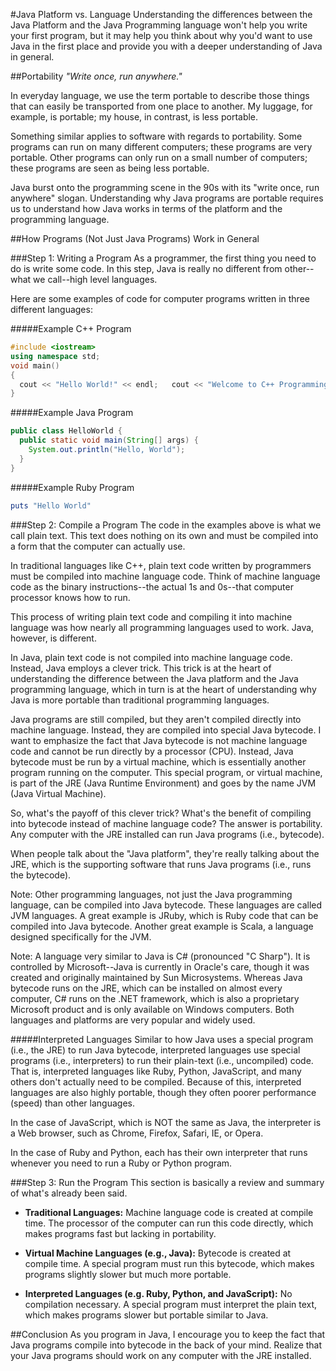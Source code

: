 #Java Platform vs. Language
Understanding the differences between the Java Platform and the Java Programming language won't help you write your first program, but it may help you think about why you'd want to use Java in the first place and provide you with a deeper understanding of Java in general.

##Portability
*"Write once, run anywhere."*

In everyday language, we use the term portable to describe those things that can easily be transported from one place to another. My luggage, for example, is portable; my house, in contrast, is less portable.

Something similar applies to software with regards to portability. Some programs can run on many different computers; these programs are very portable. Other programs can only run on a small number of computers; these programs are seen as being less portable.

Java burst onto the programming scene in the 90s with its "write once, run anywhere" slogan. Understanding why Java programs are portable requires us to understand how Java works in terms of the platform and the programming language.


##How Programs (Not Just Java Programs) Work in General

###Step 1: Writing a Program
As a programmer, the first thing you need to do is write some code. In this step, Java is really no different from other--what we call--high level languages.

Here are some examples of code for computer programs written in three different languages:

#####Example C++ Program
```cpp	
#include <iostream>
using namespace std;
void main()
{
  cout << "Hello World!" << endl;   cout << "Welcome to C++ Programming" << endl;
}
```

#####Example Java Program
```java	
public class HelloWorld {
  public static void main(String[] args) {
    System.out.println("Hello, World");
  }
}
```

#####Example Ruby Program
```ruby
puts "Hello World"
```

###Step 2: Compile a Program
The code in the examples above is what we call plain text. This text does nothing on its own and must be compiled into a form that the computer can actually use.

In traditional languages like C++, plain text code written by programmers must be compiled into machine language code. Think of machine language code as the binary instructions--the actual 1s and 0s--that computer processor knows how to run.

This process of writing plain text code and compiling it into machine language was how nearly all programming languages used to work. Java, however, is different.

In Java, plain text code is not compiled into machine language code. Instead, Java employs a clever trick. This trick is at the heart of understanding the difference between the Java platform and the Java programming language, which in turn is at the heart of understanding why Java is more portable than traditional programming languages.

Java programs are still compiled, but they aren't compiled directly into machine language. Instead, they are compiled into special Java bytecode. I want to emphasize the fact that Java bytecode is not machine language code and cannot be run directly by a processor (CPU). Instead, Java bytecode must be run by a virtual machine, which is essentially another program running on the computer. This special program, or virtual machine, is part of the JRE (Java Runtime Environment) and goes by the name JVM (Java Virtual Machine).

So, what's the payoff of this clever trick? What's the benefit of compiling into bytecode instead of machine language code? The answer is portability. Any computer with the JRE installed can run Java programs (i.e., bytecode).

When people talk about the "Java platform", they're really talking about the JRE, which is the supporting software that runs Java programs (i.e., runs the bytecode).

Note: Other programming languages, not just the Java programming language, can be compiled into Java bytecode. These languages are called JVM languages. A great example is JRuby, which is Ruby code that can be compiled into Java bytecode. Another great example is Scala, a language designed specifically for the JVM.

Note: A language very similar to Java is C# (pronounced "C Sharp"). It is controlled by Microsoft--Java is currently in Oracle's care, though it was created and originally maintained by Sun Microsystems. Whereas Java bytecode runs on the JRE, which can be installed on almost every computer, C# runs on the .NET framework, which is also a proprietary Microsoft product and is only available on Windows computers. Both languages and platforms are very popular and widely used.

#####Interpreted Languages
Similar to how Java uses a special program (i.e., the JRE) to run Java bytecode, interpreted languages use special programs (i.e., interpreters) to run their plain-text (i.e., uncompiled) code. That is, interpreted languages like Ruby, Python, JavaScript, and many others don't actually need to be compiled. Because of this, interpreted languages are also highly portable, though they often poorer performance (speed) than other languages.

In the case of JavaScript, which is NOT the same as Java, the interpreter is a Web browser, such as Chrome, Firefox, Safari, IE, or Opera.

In the case of Ruby and Python, each has their own interpreter that runs whenever you need to run a Ruby or Python program.

###Step 3: Run the Program
This section is basically a review and summary of what's already been said.

* **Traditional Languages:** Machine language code is created at compile time. The processor of the computer can run this code directly, which makes programs fast but lacking in portability.

* **Virtual Machine Languages (e.g., Java):** Bytecode is created at compile time. A special program must run this bytecode, which makes programs slightly slower but much more portable.

* **Interpreted Languages (e.g. Ruby, Python, and JavaScript):** No compilation necessary. A special program must interpret the plain text, which makes programs slower but portable similar to Java.

##Conclusion
As you program in Java, I encourage you to keep the fact that Java programs compile into bytecode in the back of your mind. Realize that your Java programs should work on any computer with the JRE installed.
